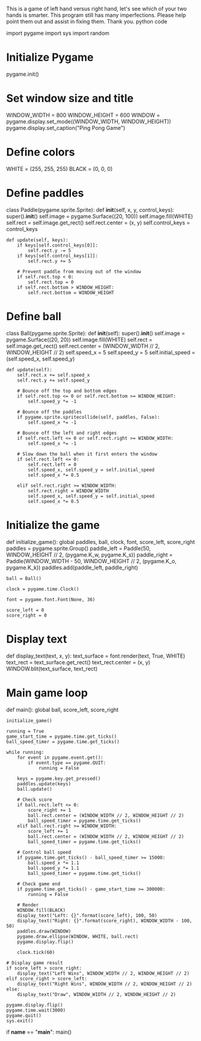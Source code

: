 This is a game of left hand versus right hand, let's see which of your two hands is smarter.
This program still has many imperfections. Please help point them out and assist in fixing them. Thank you.
python code



import pygame
import sys
import random

# Initialize Pygame
pygame.init()

# Set window size and title
WINDOW_WIDTH = 800
WINDOW_HEIGHT = 600
WINDOW = pygame.display.set_mode((WINDOW_WIDTH, WINDOW_HEIGHT))
pygame.display.set_caption("Ping Pong Game")

# Define colors
WHITE = (255, 255, 255)
BLACK = (0, 0, 0)

# Define paddles
class Paddle(pygame.sprite.Sprite):
    def __init__(self, x, y, control_keys):
        super().__init__()
        self.image = pygame.Surface((20, 100))
        self.image.fill(WHITE)
        self.rect = self.image.get_rect()
        self.rect.center = (x, y)
        self.control_keys = control_keys

    def update(self, keys):
        if keys[self.control_keys[0]]:
            self.rect.y -= 5
        if keys[self.control_keys[1]]:
            self.rect.y += 5

        # Prevent paddle from moving out of the window
        if self.rect.top < 0:
            self.rect.top = 0
        if self.rect.bottom > WINDOW_HEIGHT:
            self.rect.bottom = WINDOW_HEIGHT

# Define ball
class Ball(pygame.sprite.Sprite):
    def __init__(self):
        super().__init__()
        self.image = pygame.Surface((20, 20))
        self.image.fill(WHITE)
        self.rect = self.image.get_rect()
        self.rect.center = (WINDOW_WIDTH // 2, WINDOW_HEIGHT // 2)
        self.speed_x = 5
        self.speed_y = 5
        self.initial_speed = (self.speed_x, self.speed_y)

    def update(self):
        self.rect.x += self.speed_x
        self.rect.y += self.speed_y

        # Bounce off the top and bottom edges
        if self.rect.top <= 0 or self.rect.bottom >= WINDOW_HEIGHT:
            self.speed_y *= -1

        # Bounce off the paddles
        if pygame.sprite.spritecollide(self, paddles, False):
            self.speed_x *= -1

        # Bounce off the left and right edges
        if self.rect.left <= 0 or self.rect.right >= WINDOW_WIDTH:
            self.speed_x *= -1

        # Slow down the ball when it first enters the window
        if self.rect.left <= 0:
            self.rect.left = 0
            self.speed_x, self.speed_y = self.initial_speed
            self.speed_x *= 0.5

        elif self.rect.right >= WINDOW_WIDTH:
            self.rect.right = WINDOW_WIDTH
            self.speed_x, self.speed_y = self.initial_speed
            self.speed_x *= 0.5

# Initialize the game
def initialize_game():
    global paddles, ball, clock, font, score_left, score_right
    paddles = pygame.sprite.Group()
    paddle_left = Paddle(50, WINDOW_HEIGHT // 2, (pygame.K_w, pygame.K_s))
    paddle_right = Paddle(WINDOW_WIDTH - 50, WINDOW_HEIGHT // 2, (pygame.K_o, pygame.K_k))
    paddles.add(paddle_left, paddle_right)

    ball = Ball()

    clock = pygame.time.Clock()

    font = pygame.font.Font(None, 36)

    score_left = 0
    score_right = 0

# Display text
def display_text(text, x, y):
    text_surface = font.render(text, True, WHITE)
    text_rect = text_surface.get_rect()
    text_rect.center = (x, y)
    WINDOW.blit(text_surface, text_rect)

# Main game loop
def main():
    global ball, score_left, score_right

    initialize_game()

    running = True
    game_start_time = pygame.time.get_ticks()
    ball_speed_timer = pygame.time.get_ticks()

    while running:
        for event in pygame.event.get():
            if event.type == pygame.QUIT:
                running = False

        keys = pygame.key.get_pressed()
        paddles.update(keys)
        ball.update()

        # Check score
        if ball.rect.left <= 0:
            score_right += 1
            ball.rect.center = (WINDOW_WIDTH // 2, WINDOW_HEIGHT // 2)
            ball_speed_timer = pygame.time.get_ticks()
        elif ball.rect.right >= WINDOW_WIDTH:
            score_left += 1
            ball.rect.center = (WINDOW_WIDTH // 2, WINDOW_HEIGHT // 2)
            ball_speed_timer = pygame.time.get_ticks()

        # Control ball speed
        if pygame.time.get_ticks() - ball_speed_timer >= 15000:
            ball.speed_x *= 1.1
            ball.speed_y *= 1.1
            ball_speed_timer = pygame.time.get_ticks()

        # Check game end
        if pygame.time.get_ticks() - game_start_time >= 300000:
            running = False

        # Render
        WINDOW.fill(BLACK)
        display_text("Left: {}".format(score_left), 100, 50)
        display_text("Right: {}".format(score_right), WINDOW_WIDTH - 100, 50)
        paddles.draw(WINDOW)
        pygame.draw.ellipse(WINDOW, WHITE, ball.rect)
        pygame.display.flip()

        clock.tick(60)

    # Display game result
    if score_left > score_right:
        display_text("Left Wins", WINDOW_WIDTH // 2, WINDOW_HEIGHT // 2)
    elif score_right > score_left:
        display_text("Right Wins", WINDOW_WIDTH // 2, WINDOW_HEIGHT // 2)
    else:
        display_text("Draw", WINDOW_WIDTH // 2, WINDOW_HEIGHT // 2)

    pygame.display.flip()
    pygame.time.wait(3000)
    pygame.quit()
    sys.exit()

if __name__ == "__main__":
    main()
